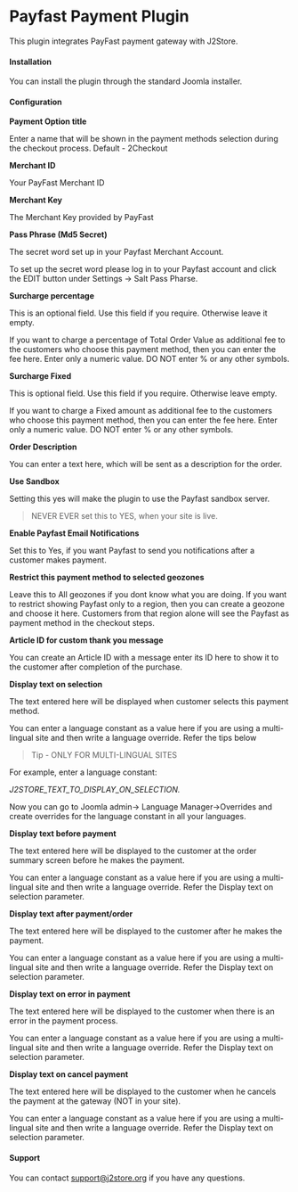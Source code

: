 # Payfast Payment Plugin

This plugin integrates PayFast payment gateway with J2Store.

#### Installation
You can install the plugin through the standard Joomla installer.

#### Configuration
**Payment Option title**

Enter a name that will be shown in the payment methods selection during the checkout process. Default - 2Checkout

**Merchant ID**

Your PayFast Merchant ID

**Merchant Key**

The Merchant Key provided by PayFast

**Pass Phrase (Md5 Secret)**

The secret word set up in your Payfast Merchant Account. 

To set up the secret word please log in to your Payfast account and click the EDIT button under Settings → Salt Pass Pharse.

**Surcharge percentage**

This is an optional field. Use this field if you require. Otherwise leave it empty.

If you want to charge a percentage of Total Order Value as additional fee to the customers who choose this payment method, then you can enter the fee here. Enter only a numeric value. DO NOT enter % or any other symbols.

**Surcharge Fixed**

This is optional field. Use this field if you require. Otherwise leave empty.

If you want to charge a Fixed amount as additional fee to the customers who choose this payment method, then you can enter the fee here. Enter only a numeric value. DO NOT enter % or any other symbols.

**Order Description**

You can enter a text here, which will be sent as a description for the order. 

**Use Sandbox**

Setting this yes will make the plugin to use the Payfast sandbox server.

>NEVER EVER set this to YES, when your site is live.

**Enable Payfast Email Notifications**

Set this to Yes, if you want Payfast to send you notifications after a customer makes payment.

**Restrict this payment method to selected geozones**

Leave this to All geozones if you dont know what you are doing.
If you want to restrict showing Payfast only to a region, then you can create a geozone and choose it here. Customers from that region alone will see the Payfast as payment method
in the checkout steps.

**Article ID for custom thank you message** 

You can create an Article ID with a message enter its ID here to show it to the customer after completion of the purchase.

**Display text on selection**

The text entered here will be displayed when customer selects this payment method.

You can enter a language constant as a value here if you are using a multi-lingual site and then write a language override. Refer the tips below

>Tip - ONLY FOR MULTI-LINGUAL SITES

For example, enter a language constant:

*J2STORE_TEXT_TO_DISPLAY_ON_SELECTION.*

Now you can go to Joomla admin-> Language Manager->Overrides and create overrides for the language constant in all your languages.

**Display text before payment**

The text entered here will be displayed to the customer at the order summary screen before he makes the payment. 

You can enter a language constant as a value here if you are using a multi-lingual site and then write a language override. Refer the Display text on selection parameter.

**Display text after payment/order**

The text entered here will be displayed to the customer after he makes the payment. 

You can enter a language constant as a value here if you are using a multi-lingual site and then write a language override. Refer the Display text on selection parameter.

**Display text on error in payment**

The text entered here will be displayed to the customer when there is an error in the payment process. 

You can enter a language constant as a value here if you are using a multi-lingual site and then write a language override. Refer the Display text on selection parameter.

**Display text on cancel payment**

The text entered here will be displayed to the customer when he cancels the payment at the gateway (NOT in your site). 

You can enter a language constant as a value here if you are using a multi-lingual site and then write a language override. Refer the Display text on selection parameter. 

#### Support
You can contact support@j2store.org if you have any questions.






















